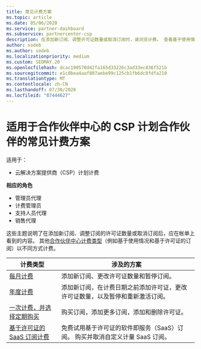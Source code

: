 ```yaml
---
title: 常见计费方案
ms.topic: article
ms.date: 05/06/2020
ms.service: partner-dashboard
ms.subservice: partnercenter-csp
description: 在添加新订阅、调整许可证数量或取消订阅时，请浏览计费。 查看基于使用情况和许可证的订阅的不同之处。
author: sodeb
ms.author: sodeb
ms.localizationpriority: medium
ms.custom: SEOMAY.20
ms.openlocfilehash: dcac190570d42fa165d33226c3ad33ec836f521b
ms.sourcegitcommit: e1c8bea4aaf807aebe99c125cb1fb6dc8fdfa210
ms.translationtype: MT
ms.contentlocale: zh-CN
ms.lasthandoff: 07/30/2020
ms.locfileid: "87444627"
---
```

# <a name="common-billing-scenarios-for-csp-program-partners-working-in-partner-center"></a>适用于合作伙伴中心的 CSP 计划合作伙伴的常见计费方案

适用于：

- 云解决方案提供商（CSP）计划计费

**相应的角色**

- 管理员代理
- 计费管理员
- 支持人员代理
- 销售代理

这些主题说明了在添加新订阅、调整订阅的许可证数量或取消订阅后，应在帐单上看到的内容。 其他[合作伙伴中心计费类型](billing-different-types.md)（例如基于使用情况和基于许可证的订阅）以不同方式计费。

| 计费类型 | 涉及的方案 |
| --------------- | ----------------- |
| [每月计费](common-billing-scenarios-monthly.md) | 添加新订阅、更改许可证数量和暂停订阅。 |
| [年度计费](common-billing-scenarios-annual.md) | 添加新订阅，在计费日期之前添加许可证，更改许可证数量，以及暂停和重新激活订阅。 |
| [一次计费，并选择定期购买](common-billing-scenarios-onetime-recurring.md) | 购买订阅，添加更多订阅，添加和删除许可证。 |
| [基于许可证的 SaaS 订阅计费](common-billing-scenarios-saas.md) | 免费试用基于许可证的软件即服务（SaaS）订阅。 购买并取消自定义计量 SaaS 订阅。 |
